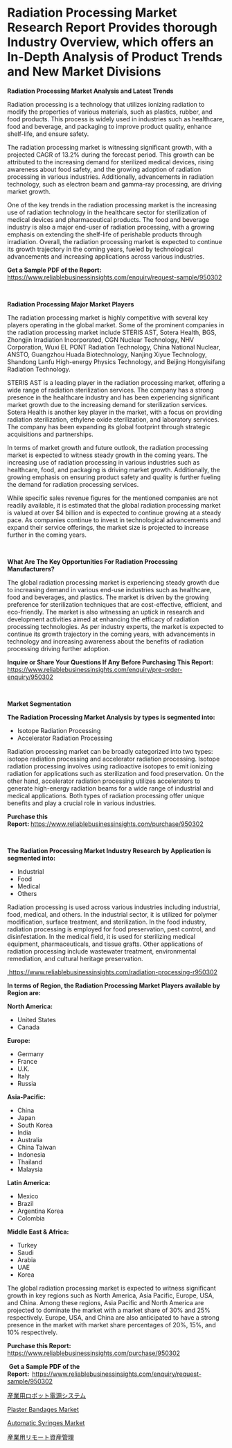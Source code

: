 <p><h1>Radiation Processing Market Research Report Provides thorough Industry Overview, which offers an In-Depth Analysis of Product Trends and New Market Divisions</h1></p><p><strong>Radiation Processing Market Analysis and Latest Trends</strong></p>
<p><p>Radiation processing is a technology that utilizes ionizing radiation to modify the properties of various materials, such as plastics, rubber, and food products. This process is widely used in industries such as healthcare, food and beverage, and packaging to improve product quality, enhance shelf-life, and ensure safety.</p><p>The radiation processing market is witnessing significant growth, with a projected CAGR of 13.2% during the forecast period. This growth can be attributed to the increasing demand for sterilized medical devices, rising awareness about food safety, and the growing adoption of radiation processing in various industries. Additionally, advancements in radiation technology, such as electron beam and gamma-ray processing, are driving market growth.</p><p>One of the key trends in the radiation processing market is the increasing use of radiation technology in the healthcare sector for sterilization of medical devices and pharmaceutical products. The food and beverage industry is also a major end-user of radiation processing, with a growing emphasis on extending the shelf-life of perishable products through irradiation. Overall, the radiation processing market is expected to continue its growth trajectory in the coming years, fueled by technological advancements and increasing applications across various industries.</p></p>
<p><strong>Get a Sample PDF of the Report:&nbsp;</strong> <a href="https://www.reliablebusinessinsights.com/enquiry/request-sample/950302">https://www.reliablebusinessinsights.com/enquiry/request-sample/950302</a></p>
<p>&nbsp;</p>
<p><strong>Radiation Processing Major Market Players</strong></p>
<p><p>The radiation processing market is highly competitive with several key players operating in the global market. Some of the prominent companies in the radiation processing market include STERIS AST, Sotera Health, BGS, Zhongjin Irradiation Incorporated, CGN Nuclear Technology, NHV Corporation, Wuxi EL PONT Radiation Technology, China National Nuclear, ANSTO, Guangzhou Huada Biotechnology, Nanjing Xiyue Technology, Shandong Lanfu High-energy Physics Technology, and Beijing Hongyisifang Radiation Technology.</p><p>STERIS AST is a leading player in the radiation processing market, offering a wide range of radiation sterilization services. The company has a strong presence in the healthcare industry and has been experiencing significant market growth due to the increasing demand for sterilization services. Sotera Health is another key player in the market, with a focus on providing radiation sterilization, ethylene oxide sterilization, and laboratory services. The company has been expanding its global footprint through strategic acquisitions and partnerships.</p><p>In terms of market growth and future outlook, the radiation processing market is expected to witness steady growth in the coming years. The increasing use of radiation processing in various industries such as healthcare, food, and packaging is driving market growth. Additionally, the growing emphasis on ensuring product safety and quality is further fueling the demand for radiation processing services.</p><p>While specific sales revenue figures for the mentioned companies are not readily available, it is estimated that the global radiation processing market is valued at over $4 billion and is expected to continue growing at a steady pace. As companies continue to invest in technological advancements and expand their service offerings, the market size is projected to increase further in the coming years.</p></p>
<p>&nbsp;</p>
<p><strong>What Are The Key Opportunities For Radiation Processing Manufacturers?</strong></p>
<p><p>The global radiation processing market is experiencing steady growth due to increasing demand in various end-use industries such as healthcare, food and beverages, and plastics. The market is driven by the growing preference for sterilization techniques that are cost-effective, efficient, and eco-friendly. The market is also witnessing an uptick in research and development activities aimed at enhancing the efficacy of radiation processing technologies. As per industry experts, the market is expected to continue its growth trajectory in the coming years, with advancements in technology and increasing awareness about the benefits of radiation processing driving further adoption.</p></p>
<p><strong>Inquire or Share Your Questions If Any Before Purchasing This Report:</strong> <a href="https://www.reliablebusinessinsights.com/enquiry/pre-order-enquiry/950302">https://www.reliablebusinessinsights.com/enquiry/pre-order-enquiry/950302</a></p>
<p>&nbsp;</p>
<p><strong>Market Segmentation</strong></p>
<p><strong>The Radiation Processing Market Analysis by types is segmented into:</strong></p>
<p><ul><li>Isotope Radiation Processing</li><li>Accelerator Radiation Processing</li></ul></p>
<p><p>Radiation processing market can be broadly categorized into two types: isotope radiation processing and accelerator radiation processing. Isotope radiation processing involves using radioactive isotopes to emit ionizing radiation for applications such as sterilization and food preservation. On the other hand, accelerator radiation processing utilizes accelerators to generate high-energy radiation beams for a wide range of industrial and medical applications. Both types of radiation processing offer unique benefits and play a crucial role in various industries.</p></p>
<p><strong>Purchase this Report:&nbsp;</strong><a href="https://www.reliablebusinessinsights.com/purchase/950302">https://www.reliablebusinessinsights.com/purchase/950302</a></p>
<p>&nbsp;</p>
<p><strong>The Radiation Processing Market Industry Research by Application is segmented into:</strong></p>
<p><ul><li>Industrial</li><li>Food</li><li>Medical</li><li>Others</li></ul></p>
<p><p>Radiation processing is used across various industries including industrial, food, medical, and others. In the industrial sector, it is utilized for polymer modification, surface treatment, and sterilization. In the food industry, radiation processing is employed for food preservation, pest control, and disinfestation. In the medical field, it is used for sterilizing medical equipment, pharmaceuticals, and tissue grafts. Other applications of radiation processing include wastewater treatment, environmental remediation, and cultural heritage preservation.</p></p>
<p><a href="https://www.reliablebusinessinsights.com/radiation-processing-r950302">&nbsp;https://www.reliablebusinessinsights.com/radiation-processing-r950302</a></p>
<p><strong>In terms of Region, the Radiation Processing Market Players available by Region are:</strong></p>
<p>
    <p> <strong> North America: </strong>
        <ul>
            <li>United States</li>
            <li>Canada</li>
        </ul>
        </p> 
    <p> <strong> Europe: </strong>
        <ul>
            <li>Germany</li>
            <li>France</li>
            <li>U.K.</li>
            <li>Italy</li>
            <li>Russia</li>
        </ul>
        </p> 
    <p> <strong> Asia-Pacific: </strong>
        <ul>
            <li>China</li>
            <li>Japan</li>
            <li>South Korea</li>
            <li>India</li>
            <li>Australia</li>
            <li>China Taiwan</li>
            <li>Indonesia</li>
            <li>Thailand</li>
            <li>Malaysia</li>
        </ul>
        </p> 
    <p> <strong> Latin America: </strong>
        <ul>
            <li>Mexico</li>
            <li>Brazil</li>
            <li>Argentina Korea</li>
            <li>Colombia</li>
        </ul>
        </p> 
    <p> <strong> Middle East & Africa: </strong>
        <ul>
            <li>Turkey</li>
            <li>Saudi</li>
            <li>Arabia</li>
            <li>UAE</li>
            <li>Korea</li>
        </ul>
    </p>
    </p>
<p><p>The global radiation processing market is expected to witness significant growth in key regions such as North America, Asia Pacific, Europe, USA, and China. Among these regions, Asia Pacific and North America are projected to dominate the market with a market share of 30% and 25% respectively. Europe, USA, and China are also anticipated to have a strong presence in the market with market share percentages of 20%, 15%, and 10% respectively.</p></p>
<p><strong>Purchase this Report: </strong><a href="https://www.reliablebusinessinsights.com/purchase/950302">https://www.reliablebusinessinsights.com/purchase/950302</a></p>
<p>&nbsp;<strong>Get a Sample PDF of the Report:&nbsp;&nbsp;</strong><a href="https://www.reliablebusinessinsights.com/enquiry/request-sample/950302">https://www.reliablebusinessinsights.com/enquiry/request-sample/950302</a></p>
<p><strong></strong></p>
<p><p><a href="https://github.com/tanyaali3/Market-Research-Report-List-2/blob/main/5247542173931.md">産業用ロボット電源システム</a></p><p><a href="https://github.com/nicoletavirag/Market-Research-Report-List-4/blob/main/plaster-bandages-market.md">Plaster Bandages Market</a></p><p><a href="https://github.com/mauripalmi/Market-Research-Report-List-4/blob/main/automatic-syringes-market.md">Automatic Syringes Market</a></p><p><a href="https://github.com/reliezer65/Market-Research-Report-List-2/blob/main/4819021173930.md">産業用リモート資産管理</a></p></p>